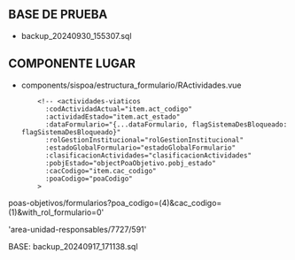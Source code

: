 ## BASE DE PRUEBA
- backup_20240930_155307.sql
## COMPONENTE LUGAR
- components/sispoa/estructura_formulario/RActividades.vue

          <!-- <actividades-viaticos
            :codActividadActual="item.act_codigo"
            :actividadEstado="item.act_estado"
            :dataFormulario="{...dataFormulario, flagSistemaDesBloqueado: flagSistemaDesBloqueado}"
            :rolGestionInstitucional="rolGestionInstitucional"
            :estadoGlobalFormulario="estadoGlobalFormulario"
            :clasificacionActividades="clasificacionActividades"
            :pobjEstado="objectPoaObjetivo.pobj_estado"
            :cacCodigo="item.cac_codigo"
            :poaCodigo="poaCodigo"
          >
          
poas-objetivos/formularios?poa_codigo=(4)&cac_codigo=(1)&with_rol_formulario=0'

'area-unidad-responsables/7727/591'

BASE:
backup_20240917_171138.sql
